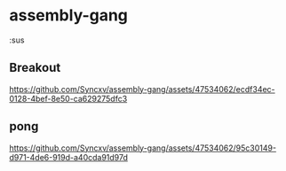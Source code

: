 # assembly-gang
:sus

## Breakout

https://github.com/Syncxv/assembly-gang/assets/47534062/ecdf34ec-0128-4bef-8e50-ca629275dfc3

## pong

https://github.com/Syncxv/assembly-gang/assets/47534062/95c30149-d971-4de6-919d-a40cda91d97d

